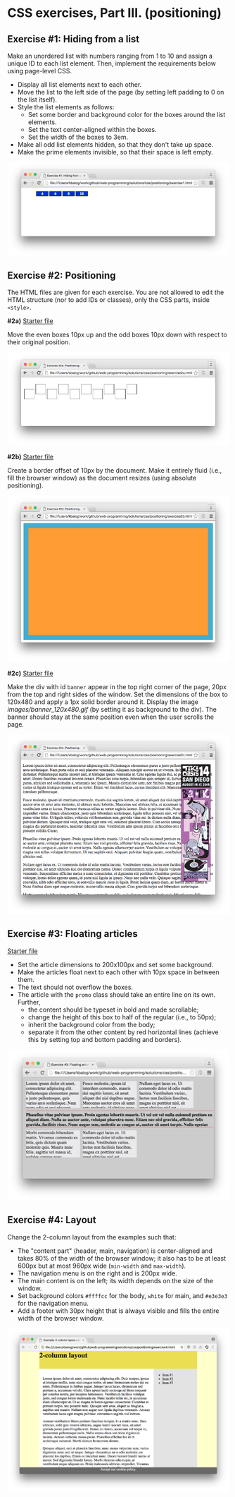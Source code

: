 # CSS exercises, Part III. (positioning)

## Exercise #1: Hiding from a list

Make an unordered list with numbers ranging from 1 to 10 and assign a unique ID to each list element.
Then, implement the requirements below using page-level CSS.

  - Display all list elements next to each other.
  - Move the list to the left side of the page (by setting left padding to 0 on the list itself).
  - Style the list elements as follows:
    * Set some border and background color for the boxes around the list elements.
    * Set the text center-aligned within the boxes.
    * Set the width of the boxes to 3em.
  - Make all odd list elements hidden, so that they don't take up space.
  - Make the prime elements invisible, so that their space is left empty.

![Exercise1](images/exercise1.png)


## Exercise #2: Positioning

The HTML files are given for each exercise. You are not allowed to edit the HTML structure (nor to add IDs or classes), only the CSS parts, inside `<style>`.

**#2a)** [Starter file](exercise2a.html)

Move the even boxes 10px up and the odd boxes 10px down with respect to their original position.

![Exercise2a](images/exercise2a.png)


**#2b)** [Starter file](exercise2b.html)

Create a border offset of 10px by the document. Make it entirely fluid (i.e., fill the browser window) as the document resizes (using absolute positioning).

![Exercise2b](images/exercise2b.png)


**#2c)** [Starter file](exercise2c.html)

Make the div with id `banner` appear in the top right corner of the page, 20px from the top and right sides of the window. Set the dimensions of the box to 120x480 and apply a 1px solid border around it. Display the image _images/banner_120x480.gif_ (by setting it as background to the div). The banner should stay at the same position even when the user scrolls the page.

![Exercise2c](images/exercise2c.png)


## Exercise #3: Floating articles

[Starter file](exercise3.html)

  - Set the article dimensions to 200x100px and set some background.
  - Make the articles float next to each other with 10px space in between them.  
  - The text should not overflow the boxes.
  - The article with the `promo` class should take an entire line on its own. Further,
    * the content should be typeset in bold and made scrollable;
    * change the height of this box to half of the regular (i.e., to 50px);
    * inherit the background color from the body;
    * separate it from the other content by red horizontal lines (achieve this by setting top and bottom padding and borders).


![Exercise3](images/exercise3.png)


## Exercise #4: Layout

Change the 2-column layout from the examples such that:

  - The "content part" (header, main, navigation) is center-aligned and takes 80% of the width of the browser window; it also has to be at least 600px but at most 960px wide (`min-width` and `max-width`).
  - The navigation menu is on the right and is 200px wide.
  - The main content is on the left; its width depends on the size of the window.
  - Set background colors `#ffffcc` for the body, `white` for main, and `#e3e3e3` for the navigation menu.
  - Add a footer with 30px height that is always visible and fills the entire width of the browser window.

![Exercise4](images/exercise4.png)
